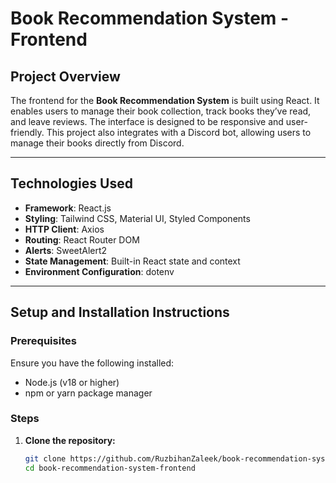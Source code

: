 # Book Recommendation System - Frontend

## Project Overview

The frontend for the **Book Recommendation System** is built using React. It enables users to manage their book collection, track books they’ve read, and leave reviews. The interface is designed to be responsive and user-friendly. This project also integrates with a Discord bot, allowing users to manage their books directly from Discord.

---

## Technologies Used

- **Framework**: React.js
- **Styling**: Tailwind CSS, Material UI, Styled Components
- **HTTP Client**: Axios
- **Routing**: React Router DOM
- **Alerts**: SweetAlert2
- **State Management**: Built-in React state and context
- **Environment Configuration**: dotenv

---

## Setup and Installation Instructions

### Prerequisites

Ensure you have the following installed:

- Node.js (v18 or higher)
- npm or yarn package manager

### Steps

1. **Clone the repository:**
   ```bash
   git clone https://github.com/RuzbihanZaleek/book-recommendation-system-frontend.git
   cd book-recommendation-system-frontend
   ```

